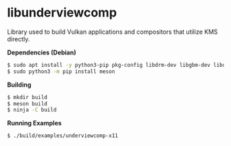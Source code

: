 # libunderviewcomp

Library used to build Vulkan applications and compositors that utilize KMS directly.

**Dependencies (Debian)**
```sh
$ sudo apt install -y python3-pip pkg-config libdrm-dev libgbm-dev libudev-dev libsystemd-dev vulkan-validationlayers ninja-build
$ sudo python3 -m pip install meson
```

**Building**
```sh
$ mkdir build
$ meson build
$ ninja -C build
```

**Running Examples**
```sh
$ ./build/examples/underviewcomp-x11
```

